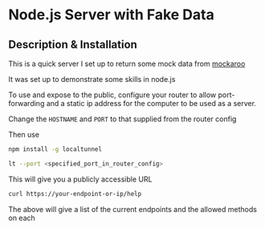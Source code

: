 # Node.js Server with Fake Data

## Description & Installation

This is a quick server I set up to return some mock data from [mockaroo](https://www.mockaroo.com/)

It was set up to demonstrate some skills in node.js

To use and expose to the public, configure your router to allow port-forwarding and a static ip address for the computer to be used as a server.

Change the `HOSTNAME` and `PORT` to that supplied from the router config 

Then use
```bash
npm install -g localtunnel

lt --port <specified_port_in_router_config>
```
This will give you a publicly accessible URL

```bash
curl https://your-endpoint-or-ip/help
```
The above will give a list of the current endpoints and the allowed methods on each
